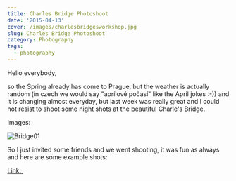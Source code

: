 ```yaml
---
title: Charles Bridge Photoshoot
date: '2015-04-13'
cover: /images/charlesbridgesworkshop.jpg
slug: Charles Bridge Photoshoot
category: Photography
tags:
  - photography
---
```

Hello everybody,

so the Spring already has come to Prague, but the weather is actually random (in czech we would say "aprílové počasí" like the April jokes :-)) and it is changing almost everyday, but last week was really great and I could not resist to shoot some night shots at the beautiful Charle's Bridge.

Images:

![Bridge01](/img/bridge01.jpg "Bridge01")

So I just invited some friends and we went shooting, it was fun as always and here are some example shots:

[Link: ](https://www.flickr.com/photos/2c0/sets/72157651536943338/)
